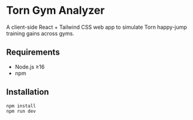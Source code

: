 # Torn Gym Analyzer

A client-side React + Tailwind CSS web app to simulate Torn happy-jump training gains across gyms.

## Requirements

- Node.js ≥16
- npm

## Installation

```bash
npm install
npm run dev
